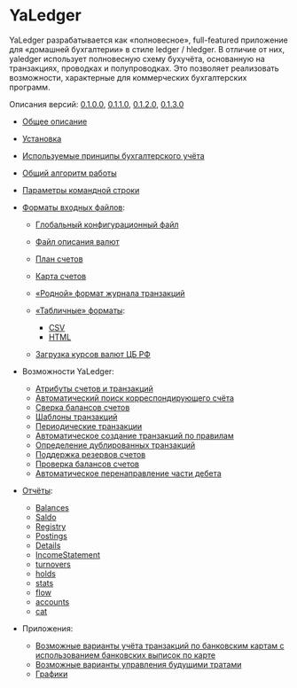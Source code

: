 # YaLedger

YaLedger разрабатывается как «полновесное», full-featured приложение для
«домашней бухгалтерии» в стиле ledger / hledger. В отличие от них,
yaledger использует полновесную схему бухучёта, основанную на
транзакциях, проводках и полупроводках. Это позволяет реализовать
возможности, характерные для коммерческих бухгалтерских программ.

Описания версий: [0.1.0.0][README], [0.1.1.0][0110], [0.1.2.0][0120],
[0.1.3.0][0130]

-   [Общее описание][README]
-   [Установка][INSTALL]
-   [Используемые принципы бухгалтерского учёта][Accounting]
-   [Общий алгоритм работы][Algo]
-   [Параметры командной строки][CmdLine]
-   [Форматы входных файлов][Files]:
    -   [Глобальный конфигурационный файл][Config]
    -   [Файл описания валют][Currencies]
    -   [План счетов][Accounts]
    -   [Карта счетов][AccountsMap]
    -   [«Родной» формат журнала транзакций][Syntax]
    -   [«Табличные» форматы][Tables]:
        -   [CSV][]
        -   [HTML][]

    -   [Загрузка курсов валют ЦБ РФ][CBRRates]

-   Возможности YaLedger:
    -   [Атрибуты счетов и транзакций][Attributes]
    -   [Автоматический поиск корреспондирующего счёта][Correspondence]
    -   [Сверка балансов счетов][Reconciliation]
    -   [Шаблоны транзакций][Templates]
    -   [Периодические транзакции][Periodic]
    -   [Автоматическое создание транзакций по правилам][Rules]
    -   [Определение дублированных транзакций][Deduplication]
    -   [Поддержка резервов счетов][Holds]
    -   [Проверка балансов счетов][BalanceChecks]
    -   [Автоматическое перенаправление части дебета][DebitRedirect]

-   [Отчёты][Reports]:
    -   [Balances][]
    -   [Saldo][]
    -   [Registry][]
    -   [Postings][]
    -   [Details][]
    -   [IncomeStatement][]
    -   [turnovers][Turnovers]
    -   [holds][HoldsReport]
    -   [stats][StatsReport]
    -   [flow][FlowReport]
    -   [accounts][AccountsReport]
    -   [cat][Cat]

-   Приложения:
    -   [Возможные варианты учёта транзакций по банковским картам с использованием банковских выписок по карте][CardExamples]
    -   [Возможные варианты управления будущими тратами][FutureExpenses]
    -   [Графики][Charts]

[0110]: 0110.md
[0120]: 0120.md
[0130]: 0130.md
[Accounting]: Accounting.md
[Accounts]: Accounts.md
[AccountsMap]: AccountsMap.md
[AccountsReport]: AccountsReport.md
[Algo]: Algo.md
[Attributes]: Attributes.md
[BalanceChecks]: BalanceChecks.md
[Balances]: Balances.md
[CardExamples]: CardExamples.md
[Cat]: Cat.md
[CBRRates]: CBRRates.md
[Charts]: Charts.md
[CmdLine]: CmdLine.md
[Config]: Config.md
[Correspondence]: Correspondence.md
[CSV]: CSV.md
[Currencies]: Currencies.md
[DebitRedirect]: DebitRedirect.md
[Deduplication]: Deduplication.md
[Details]: Details.md
[Files]: Files.md
[FlowReport]: FlowReport.md
[FutureExpenses]: FutureExpenses.md
[Holds]: Holds.md
[HoldsReport]: HoldsReport.md
[HTML]: HTML.md
[IncomeStatement]: IncomeStatement.md
[INSTALL]: INSTALL.md
[Periodic]: Periodic.md
[Postings]: Postings.md
[README]: ../README.md
[Reconciliation]: Reconciliation.md
[Registry]: Registry.md
[Reports]: Reports.md
[Rules]: Rules.md
[Saldo]: Saldo.md
[StatsReport]: StatsReport.md
[Syntax]: Syntax.md
[Tables]: Tables.md
[Templates]: Templates.md
[Turnovers]: Turnovers.md
